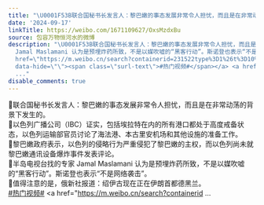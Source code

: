 ```yaml
---
title: "\U0001F53B联合国秘书长发言人：黎巴嫩的事态发展非常令人担忧，而且是在非常动荡的背景下发生的。\U0001F53B以色列广播公司（IBC）证实，包括埃拉特在内的所有港口都处于高..."
date: '2024-09-17'
linkTitle: https://weibo.com/1671109627/OxsMzdxBu
source: 包容万物恒河水的微博
description: "\U0001F53B联合国秘书长发言人：黎巴嫩的事态发展非常令人担忧，而且是在非常动荡的背景下发生的。<br>\U0001F53B以色列广播公司（IBC）证实，包括埃拉特在内的所有港口都处于高度戒备状态，以色列运输部官员讨论了海法港、本古里安机场和其他设施的准备工作。<br>\U0001F53B黎巴嫩政府表示，以色列的侵略行为严重侵犯了黎巴嫩的主权，而以色列尚未就黎巴嫩通讯设备爆炸事件发表评论。<br>\U0001F53B半岛电视台找的专家
  Jamal Maslamani 认为是预埋炸药所致，不是以媒吹嘘的“黑客行动”。斯诺登也表示“不是网络袭击”。<br>\U0001F53B值得注意的是，俄新社报道：绍伊古现在正在伊朗首都德黑兰。<br><a
  href=\"https://m.weibo.cn/search?containerid=231522type%3D1%26t%3D10%26q%3D%23%E7%83%AD%E9%97%A8%E8%A7%86%E9%A2%91%23&amp;isnewpage=1\"
  data-hide=\"\"><span class=\"surl-text\">#热门视频#</span></a> <a href=\"https://m.weibo.cn/search?containerid
  ..."
disable_comments: true
---
```

🔻联合国秘书长发言人：黎巴嫩的事态发展非常令人担忧，而且是在非常动荡的背景下发生的。<br>🔻以色列广播公司（IBC）证实，包括埃拉特在内的所有港口都处于高度戒备状态，以色列运输部官员讨论了海法港、本古里安机场和其他设施的准备工作。<br>🔻黎巴嫩政府表示，以色列的侵略行为严重侵犯了黎巴嫩的主权，而以色列尚未就黎巴嫩通讯设备爆炸事件发表评论。<br>🔻半岛电视台找的专家 Jamal Maslamani 认为是预埋炸药所致，不是以媒吹嘘的“黑客行动”。斯诺登也表示“不是网络袭击”。<br>🔻值得注意的是，俄新社报道：绍伊古现在正在伊朗首都德黑兰。<br><a href="https://m.weibo.cn/search?containerid=231522type%3D1%26t%3D10%26q%3D%23%E7%83%AD%E9%97%A8%E8%A7%86%E9%A2%91%23&amp;isnewpage=1" data-hide=""><span class="surl-text">#热门视频#</span></a> <a href="https://m.weibo.cn/search?containerid ...